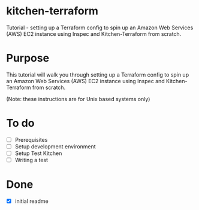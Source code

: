 # kitchen-terraform
Tutorial -  setting up a Terraform config to spin up an Amazon Web Services (AWS) EC2 instance using Inspec and Kitchen-Terraform from scratch.

# Purpose
This tutorial will walk you through setting up a Terraform config to spin up an Amazon Web Services (AWS) EC2 instance using Inspec and Kitchen-Terraform from scratch.

(Note: these instructions are for Unix based systems only)

# To do

- [ ] Prerequisites
- [ ] Setup development environment
- [ ] Setup Test Kitchen
- [ ] Writing a test

# Done
- [x] initial readme
